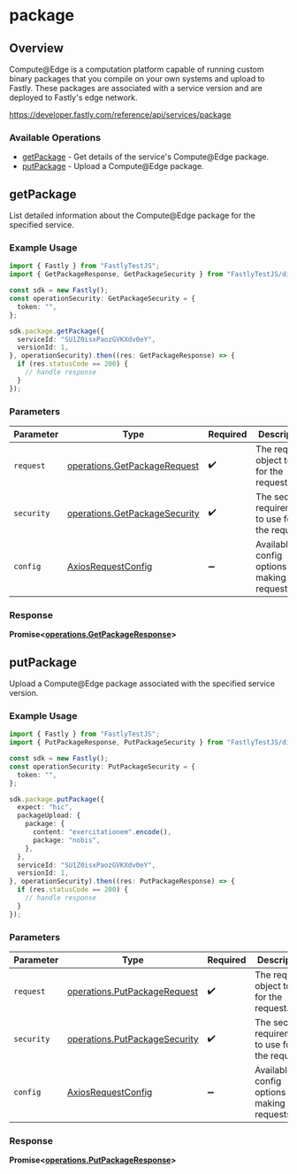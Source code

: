 # package

## Overview

Compute@Edge is a computation platform capable of running custom binary packages that you compile on your own systems and upload to Fastly. These packages are associated with a service version and are deployed to Fastly's edge network.


<https://developer.fastly.com/reference/api/services/package>
### Available Operations

* [getPackage](#getpackage) - Get details of the service's Compute@Edge package.
* [putPackage](#putpackage) - Upload a Compute@Edge package.

## getPackage

List detailed information about the Compute@Edge package for the specified service.

### Example Usage

```typescript
import { Fastly } from "FastlyTestJS";
import { GetPackageResponse, GetPackageSecurity } from "FastlyTestJS/dist/sdk/models/operations";

const sdk = new Fastly();
const operationSecurity: GetPackageSecurity = {
  token: "",
};

sdk.package.getPackage({
  serviceId: "SU1Z0isxPaozGVKXdv0eY",
  versionId: 1,
}, operationSecurity).then((res: GetPackageResponse) => {
  if (res.statusCode == 200) {
    // handle response
  }
});
```

### Parameters

| Parameter                                                                      | Type                                                                           | Required                                                                       | Description                                                                    |
| ------------------------------------------------------------------------------ | ------------------------------------------------------------------------------ | ------------------------------------------------------------------------------ | ------------------------------------------------------------------------------ |
| `request`                                                                      | [operations.GetPackageRequest](../../models/operations/getpackagerequest.md)   | :heavy_check_mark:                                                             | The request object to use for the request.                                     |
| `security`                                                                     | [operations.GetPackageSecurity](../../models/operations/getpackagesecurity.md) | :heavy_check_mark:                                                             | The security requirements to use for the request.                              |
| `config`                                                                       | [AxiosRequestConfig](https://axios-http.com/docs/req_config)                   | :heavy_minus_sign:                                                             | Available config options for making requests.                                  |


### Response

**Promise<[operations.GetPackageResponse](../../models/operations/getpackageresponse.md)>**


## putPackage

Upload a Compute@Edge package associated with the specified service version.

### Example Usage

```typescript
import { Fastly } from "FastlyTestJS";
import { PutPackageResponse, PutPackageSecurity } from "FastlyTestJS/dist/sdk/models/operations";

const sdk = new Fastly();
const operationSecurity: PutPackageSecurity = {
  token: "",
};

sdk.package.putPackage({
  expect: "hic",
  packageUpload: {
    package: {
      content: "exercitationem".encode(),
      package: "nobis",
    },
  },
  serviceId: "SU1Z0isxPaozGVKXdv0eY",
  versionId: 1,
}, operationSecurity).then((res: PutPackageResponse) => {
  if (res.statusCode == 200) {
    // handle response
  }
});
```

### Parameters

| Parameter                                                                      | Type                                                                           | Required                                                                       | Description                                                                    |
| ------------------------------------------------------------------------------ | ------------------------------------------------------------------------------ | ------------------------------------------------------------------------------ | ------------------------------------------------------------------------------ |
| `request`                                                                      | [operations.PutPackageRequest](../../models/operations/putpackagerequest.md)   | :heavy_check_mark:                                                             | The request object to use for the request.                                     |
| `security`                                                                     | [operations.PutPackageSecurity](../../models/operations/putpackagesecurity.md) | :heavy_check_mark:                                                             | The security requirements to use for the request.                              |
| `config`                                                                       | [AxiosRequestConfig](https://axios-http.com/docs/req_config)                   | :heavy_minus_sign:                                                             | Available config options for making requests.                                  |


### Response

**Promise<[operations.PutPackageResponse](../../models/operations/putpackageresponse.md)>**

